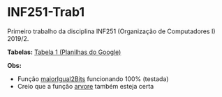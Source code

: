 # INF251-Trab1
Primeiro trabalho da disciplina INF251 (Organização de Computadores I) 2019/2. 

<b>Tabelas:</b> 
<a href="https://docs.google.com/spreadsheets/d/1oISxIpUOpzCqw-D8nFyopBts8Bp1IXtXLZffKTZono8/edit?usp=sharing" target="_blank">Tabela 1 (Planilhas do Google)</a>

<b>Obs:</b>
    <ul>
        <li>Função <u>maiorIgual2Bits</u> funcionando 100% (testada)</li>
        <li>Creio que a função <u>arvore</u> também esteja certa</li>
    </ul>